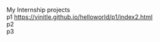 My Internship projects <br>
p1  https://vinitle.github.io/helloworld/p1/index2.html <br>
p2  <br>
p3  <br>
